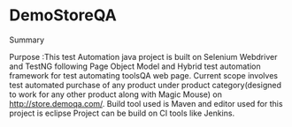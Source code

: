 # DemoStoreQA
Summary

Purpose :This test Automation java project is built on Selenium Webdriver and TestNG following Page Object Model and Hybrid test automation framework for test automating toolsQA web page.
Current scope involves test automated purchase of any product under product category(designed to work for any other product along with Magic Mouse) on http://store.demoqa.com/.
Build tool used is Maven and editor used for this project is eclipse
Project can be build on CI tools like Jenkins.
